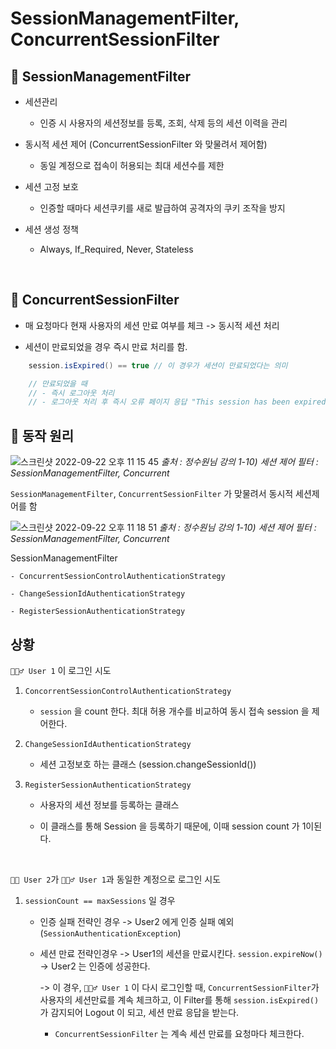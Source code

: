 # SessionManagementFilter, ConcurrentSessionFilter


## 🍎 SessionManagementFilter

- 세션관리

    - 인증 시 사용자의 세션정보를 등록, 조회, 삭제 등의 세션 이력을 관리

- 동시적 세션 제어 (ConcurrentSessionFilter 와 맞물려서 제어함)

    - 동일 계정으로 접속이 허용되는 최대 세션수를 제한

- 세션 고정 보호

    - 인증할 때마다 세션쿠키를 새로 발급하여 공격자의 쿠키 조작을 방지

- 세션 생성 정책

    - Always, If_Required, Never, Stateless

<br>

## 🍉 ConcurrentSessionFilter

- 매 요청마다 현재 사용자의 세션 만료 여부를 체크 -> 동시적 세션 처리 

- 세션이 만료되었을 경우 즉시 만료 처리를 함. 

```java
    session.isExpired() == true // 이 경우가 세션이 만료되었다는 의미

    // 만료되었을 때
    // - 즉시 로그아웃 처리
    // - 로그아웃 처리 후 즉시 오류 페이지 응답 "This session has been expired"
```

## 🔑 동작 원리

![스크린샷 2022-09-22 오후 11 15 45](https://user-images.githubusercontent.com/74750901/191783426-978ad785-d7a3-456f-942f-63af9750bdd5.png)
<i>출처 : 정수원님 강의 1-10) 세션 제어 필터 : SessionManagementFilter, Concurrent</i>


``SessionManagementFilter``, ``ConcurrentSessionFilter`` 가 맞물려서 동시적 세션제어를 함


![스크린샷 2022-09-22 오후 11 18 51](https://user-images.githubusercontent.com/74750901/191783459-6358f903-3e10-40f1-a582-3c0d3426b42d.png)
<i>출처 : 정수원님 강의 1-10) 세션 제어 필터 : SessionManagementFilter, Concurrent</i>

SessionManagementFilter

    - ConcurrentSessionControlAuthenticationStrategy

    - ChangeSessionIdAuthenticationStrategy

    - RegisterSessionAuthenticationStrategy

## 상황

``🙋🏻‍♂️ User 1`` 이 로그인 시도

1. ``ConcorrentSessionControlAuthenticationStrategy``
    
    - ``session`` 을 count 한다. 최대 허용 개수를 비교하여 동시 접속 session 을 제어한다.
     

2. ``ChangeSessionIdAuthenticationStrategy``

    - 세션 고정보호 하는 클래스 (session.changeSessionId())

3. ``RegisterSessionAuthenticationStrategy``

    - 사용자의 세션 정보를 등록하는 클래스

    - 이 클래스를 통해 Session 을 등록하기 때문에, 이때 session count 가 1이된다.

<br>

``🙋🏻 User 2``가 ``🙋🏻‍♂️ User 1``과 동일한 계정으로 로그인 시도 

1. ``sessionCount == maxSessions`` 일 경우 
    - 인증 실패 전략인 경우 
        -> User2 에게 인증 실패 예외 (``SessionAuthenticationException``) 

    - 세션 만료 전략인경우
        -> User1의 세션을 만료시킨다. ``session.expireNow()``
        -> User2 는 인증에 성공한다. 

        -> 이 경우, ``🙋🏻‍♂️ User 1`` 이 다시 로그인할 때, ``ConcurrentSessionFilter``가 사용자의 세션만료를 계속 체크하고, 이 Filter를 통해 ``session.isExpired()``가 감지되어 Logout 이 되고, 세션 만료 응답을 받는다. 

        * ``ConcurrentSessionFilter`` 는 계속 세션 만료를 요청마다 체크한다. 

